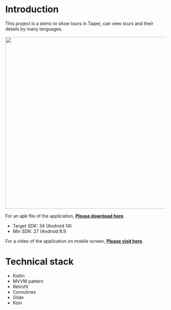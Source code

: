 # Introduction
This project is a demo to show tours in Taipei, can view tours and their details by many languages.</br></br>
<img src="https://i.imgur.com/PlyX6OM.png" width="540">

For an apk file of the application, [**Please download here**](https://drive.google.com/file/d/1ERuVVpecehWPibR56W8hT3P16vfwQADt/view?usp=sharing).</br>
- Target SDK: 34 (Android 14)
- Min SDK: 27 (Android 8.1)

For a video of the application on mobile screen, [**Please visit here**](https://youtube.com/shorts/RNcjd-vEVYc?feature=share).</br>

# Technical stack
- Kotlin
- MVVM pattern
- Retrofit
- Coroutines
- Glide
- Koin
